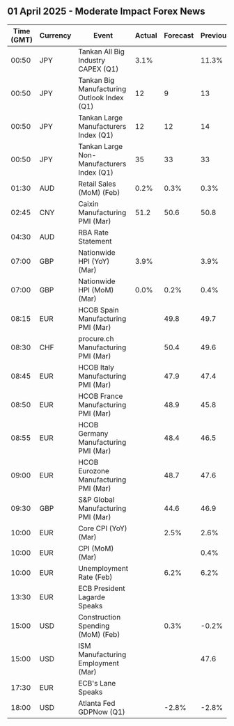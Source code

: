 ## 01 April 2025 - Moderate Impact Forex News

| Time (GMT) | Currency | Event | Actual | Forecast | Previous |
|------|----------|-------|--------|----------|----------|
| 00:50 | JPY | Tankan All Big Industry CAPEX (Q1) | 3.1% |  | 11.3% |
| 00:50 | JPY | Tankan Big Manufacturing Outlook Index (Q1) | 12 | 9 | 13 |
| 00:50 | JPY | Tankan Large Manufacturers Index (Q1) | 12 | 12 | 14 |
| 00:50 | JPY | Tankan Large Non-Manufacturers Index (Q1) | 35 | 33 | 33 |
| 01:30 | AUD | Retail Sales (MoM) (Feb) | 0.2% | 0.3% | 0.3% |
| 02:45 | CNY | Caixin Manufacturing PMI (Mar) | 51.2 | 50.6 | 50.8 |
| 04:30 | AUD | RBA Rate Statement |  |  |  |
| 07:00 | GBP | Nationwide HPI (YoY) (Mar) | 3.9% |  | 3.9% |
| 07:00 | GBP | Nationwide HPI (MoM) (Mar) | 0.0% | 0.2% | 0.4% |
| 08:15 | EUR | HCOB Spain Manufacturing PMI (Mar) |  | 49.8 | 49.7 |
| 08:30 | CHF | procure.ch Manufacturing PMI (Mar) |  | 50.4 | 49.6 |
| 08:45 | EUR | HCOB Italy Manufacturing PMI (Mar) |  | 47.9 | 47.4 |
| 08:50 | EUR | HCOB France Manufacturing PMI (Mar) |  | 48.9 | 45.8 |
| 08:55 | EUR | HCOB Germany Manufacturing PMI (Mar) |  | 48.4 | 46.5 |
| 09:00 | EUR | HCOB Eurozone Manufacturing PMI (Mar) |  | 48.7 | 47.6 |
| 09:30 | GBP | S&P Global Manufacturing PMI (Mar) |  | 44.6 | 46.9 |
| 10:00 | EUR | Core CPI (YoY) (Mar) |  | 2.5% | 2.6% |
| 10:00 | EUR | CPI (MoM) (Mar) |  |  | 0.4% |
| 10:00 | EUR | Unemployment Rate (Feb) |  | 6.2% | 6.2% |
| 13:30 | EUR | ECB President Lagarde Speaks |  |  |  |
| 15:00 | USD | Construction Spending (MoM) (Feb) |  | 0.3% | -0.2% |
| 15:00 | USD | ISM Manufacturing Employment (Mar) |  |  | 47.6 |
| 17:30 | EUR | ECB's Lane Speaks |  |  |  |
| 18:00 | USD | Atlanta Fed GDPNow (Q1) |  | -2.8% | -2.8% |
